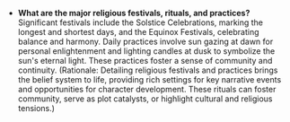 - **What are the major religious festivals, rituals, and practices?** Significant festivals include the Solstice Celebrations, marking the longest and shortest days, and the Equinox Festivals, celebrating balance and harmony. Daily practices involve sun gazing at dawn for personal enlightenment and lighting candles at dusk to symbolize the sun's eternal light. These practices foster a sense of community and continuity. (Rationale: Detailing religious festivals and practices brings the belief system to life, providing rich settings for key narrative events and opportunities for character development. These rituals can foster community, serve as plot catalysts, or highlight cultural and religious tensions.)